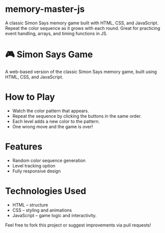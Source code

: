 # memory-master-js
A classic Simon Says memory game built with HTML, CSS, and JavaScript. Repeat the color sequence as it grows with each round. Great for practicing event handling, arrays, and timing functions in JS.
# 🎮 Simon Says Game
A web-based version of the classic Simon Says memory game, built using HTML, CSS, and JavaScript.

# How to Play
* Watch the color pattern that appears.
* Repeat the sequence by clicking the buttons in the same order.
* Each level adds a new color to the pattern.
* One wrong move and the game is over!

# Features
* Random color sequence generation
* Level tracking option
* Fully responsive design

# Technologies Used
* HTML – structure
* CSS – styling and animations
* JavaScript – game logic and interactivity.

Feel free to fork this project or suggest improvements via pull requests!
